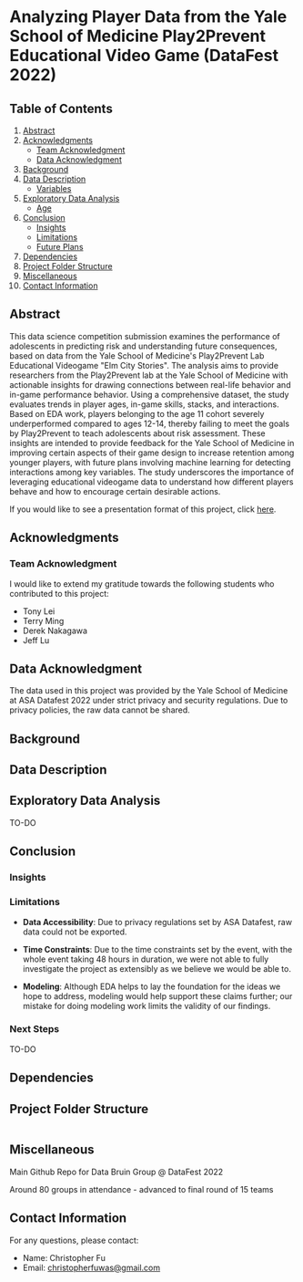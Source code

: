 # Analyzing Player Data from the Yale School of Medicine Play2Prevent Educational Video Game (DataFest 2022)

## Table of Contents

1. [Abstract](#abstract)
2. [Acknowledgments](#acknowledgments)
   - [Team Acknowledgment](#team-acknowledgment)
   - [Data Acknowledgment](#data-acknowledgment)
3. [Background](#background)
4. [Data Description](#data-description)
   - [Variables](#variables)
5. [Exploratory Data Analysis](#exploratory-data-analysis)
   - [Age](#exploratory-data-analysis-age)
6. [Conclusion](#conclusion)
   - [Insights](#insights)
   - [Limitations](#limitations)
   - [Future Plans](#future-plans)
7. [Dependencies](#dependencies)
8. [Project Folder Structure](#project-folder-structure)
9. [Miscellaneous](#miscellaneous)
10. [Contact Information](#contact-information)

## Abstract

This data science competition submission examines the performance of adolescents in predicting risk and understanding future consequences, based on data from the Yale School of Medicine's Play2Prevent Lab Educational Videogame "Elm City Stories". The analysis aims to provide researchers from the Play2Prevent lab at the Yale School of Medicine with actionable insights for drawing connections between real-life behavior and in-game performance behavior. Using a comprehensive dataset, the study evaluates trends in player ages, in-game skills, stacks, and interactions. Based on EDA work, players belonging to the age 11 cohort severely underperformed compared to ages 12-14, thereby failing to meet the goals by Play2Prevent to teach adolescents about risk assessment. These insights are intended to provide feedback for the Yale School of Medicine in improving certain aspects of their game design to increase retention among younger players, with future plans involving machine learning for detecting interactions among key variables. The study underscores the importance of leveraging educational videogame data to understand how different players behave and how to encourage certain desirable actions.

If you would like to see a presentation format of this project, click [here](C3Data%20Bruin%20Group.pdf).

## Acknowledgments

### Team Acknowledgment

I would like to extend my gratitude towards the following students who contributed to this project:

- Tony Lei
- Terry Ming
- Derek Nakagawa
- Jeff Lu

## Data Acknowledgment

The data used in this project was provided by the Yale School of Medicine at ASA Datafest 2022 under strict privacy and security regulations. Due to privacy policies, the raw data cannot be shared.

## Background

## Data Description

## Exploratory Data Analysis

TO-DO

## Conclusion

### Insights

### Limitations

- **Data Accessibility**: Due to privacy regulations set by ASA Datafest, raw data could not be exported.

- **Time Constraints**: Due to the time constraints set by the event, with the whole event taking 48 hours in duration, we were not able to fully investigate the project as extensibly as we believe we would be able to.

- **Modeling**: Although EDA helps to lay the foundation for the ideas we hope to address, modeling would help support these claims further; our mistake for doing modeling work limits the validity of our findings.

### Next Steps

TO-DO

## Dependencies

## Project Folder Structure

```plaintext

```

## Miscellaneous 

Main Github Repo for Data Bruin Group @ DataFest 2022

Around 80 groups in attendance - advanced to final round of 15 teams

## Contact Information

For any questions, please contact:

- Name: Christopher Fu
- Email: christopherfuwas@gmail.com
